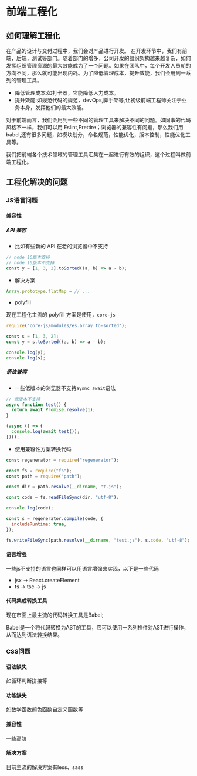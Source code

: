 # 前端工程化

## 如何理解工程化

在产品的设计与交付过程中，我们会对产品进行开发。
在开发环节中，我们有前端，后端，测试等部门。随着部门的增多，公司开发的组织架构越来越复杂，如何发挥组织管理资源的最大效能成为了一个问题。如果在团队中，每个开发人员朝的方向不同，那么就可能出现内耗。为了降低管理成本，提升效能，我们会用到一系列的管理工具。

- 降低管理成本:如打卡器，它能降低人力成本。
- 提升效能:如规范代码的规范，devOps,脚手架等,让初级前端工程师关注于业务本身，发挥他们的最大效能。

对于前端而言，我们会用到一些不同的管理工具来解决不同的问题。如同事的代码风格不一样，我们可以用 Eslint,Prettire；浏览器的兼容性有问题，那么我们用 babel,还有很多问题，如模块划分，命名规范，性能优化，版本控制，性能优化工具等。

我们把前端各个技术领域的管理工具汇集在一起进行有效的组织，这个过程叫做前端工程化。

## 工程化解决的问题

### JS语言问题

#### 兼容性

##### API 兼容

- 比如有些新的 API 在老的浏览器中不支持

```js
// node 16版本支持
// node 10版本不支持
const y = [1, 3, 2].toSorted((a, b) => a - b);
```

- 解决方案

```js
Array.prototype.flatMap = // ...
```

- polyfill

现在工程化主流的 polyfill 方案是使用，`core-js`

```js
require("core-js/modules/es.array.to-sorted");

const s = [1, 3, 2];
const y = s.toSorted((a, b) => a - b);

console.log(y);
console.log(s);
```

##### 语法兼容

- 一些低版本的浏览器不支持`aysnc await`语法

```js
// 低版本不支持
async function test() {
  return await Promise.resolve(1);
}

(async () => {
  console.log(await test());
})();
```

- 使用兼容性方案转换代码

```js
const regenerator = require("regenerator");

const fs = require("fs");
const path = require("path");

const dir = path.resolve(__dirname, "t.js");

const code = fs.readFileSync(dir, "utf-8");

console.log(code);

const s = regenerator.compile(code, {
  includeRuntime: true,
});

fs.writeFileSync(path.resolve(__dirname, "test.js"), s.code, "utf-8");
```

#### 语言增强
一些js不支持的语言也同样可以用语言增强来实现，以下是一些代码

+ jsx -> React.createElement
+ ts -> tsc -> js

#### 代码集成转换工具

现在市面上最主流的代码转换工具是Babel;

Babel是一个将代码转换为AST的工具，它可以使用一系列插件对AST进行操作，从而达到语法转换结果。

### CSS问题

#### 语法缺失

如循环判断拼接等

#### 功能缺失

如数学函数颜色函数自定义函数等

#### 兼容性
一些高阶

#### 解决方案

目前主流的解决方案有less、sass